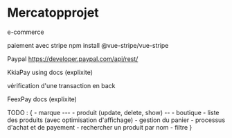 # Mercatopprojet
e-commerce

paiement avec stripe
npm install @vue-stripe/vue-stripe

Paypal
https://developer.paypal.com/api/rest/

KkiaPay using docs (explixite)

vérification d'une transaction en back

FeexPay docs (explixite)

TODO : {
    - marque ---
    - produit (update, delete, show) --
    - boutique
    - liste des produits (avec optimisation d'affichage)
    - gestion du panier
    - processus d'achat et de payement
    - rechercher un produit par nom
    - filtre
}